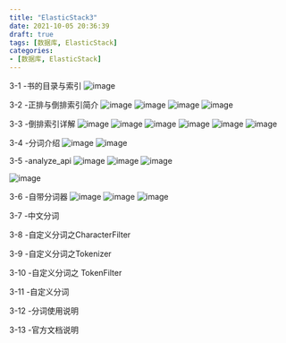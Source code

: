 ```yaml
---
title: "ElasticStack3"
date: 2021-10-05 20:36:39
draft: true
tags: [数据库, ElasticStack]
categories:
- [数据库, ElasticStack]
---
```



3-1 -书的目录与索引
![image](https://user-images.githubusercontent.com/21000558/135994660-414acd7d-6187-4b45-8888-39e16a8e290f.png)

3-2 -正排与倒排索引简介
![image](https://user-images.githubusercontent.com/21000558/135995069-72e826ba-ddc1-4188-a3dd-5818d38b482e.png)
![image](https://user-images.githubusercontent.com/21000558/135995119-284c4f3c-ada4-4c74-bb40-14d3ed3e8f08.png)
![image](https://user-images.githubusercontent.com/21000558/135995141-80181628-d67e-4392-8dec-0dfe12a699be.png)
![image](https://user-images.githubusercontent.com/21000558/135995018-1206078e-cc32-409b-be02-9a32e4b6bca0.png)

3-3 -倒排索引详解 
![image](https://user-images.githubusercontent.com/21000558/135995388-95357d71-26d9-413d-ae4c-cd0a4c9b7a26.png)
![image](https://user-images.githubusercontent.com/21000558/135995412-8b650aeb-6cb1-476a-882d-79d6aaff2ba0.png)
![image](https://user-images.githubusercontent.com/21000558/135995665-f26ccc51-f26a-4625-9585-1abfedf08322.png)
![image](https://user-images.githubusercontent.com/21000558/135996594-d4c5b8af-1614-4fcc-8218-42ba0fc5c468.png)
![image](https://user-images.githubusercontent.com/21000558/135996804-3903197e-d0df-4dea-95ac-ab6325af11c4.png)
![image](https://user-images.githubusercontent.com/21000558/135996995-23194031-d23f-496c-aaeb-451af12a5056.png)

3-4 -分词介绍
![image](https://user-images.githubusercontent.com/21000558/135997099-10797f5a-787f-40a4-b4fa-07062d528ada.png)
![image](https://user-images.githubusercontent.com/21000558/135997486-3ca4cbee-d4ca-48ee-911a-dd1e964884ee.png)


3-5 -analyze_api 
![image](https://user-images.githubusercontent.com/21000558/135997720-a993095f-3083-4005-9d62-3c4127d02cc9.png)
![image](https://user-images.githubusercontent.com/21000558/135997750-e565a18f-bea5-41c7-9ac0-f48a6abc2d91.png)
![image](https://user-images.githubusercontent.com/21000558/135998239-32e922e1-2218-41b6-9589-eef049653f1b.png)

![image](https://user-images.githubusercontent.com/21000558/135998185-0cf94c2e-236c-451a-9624-b7937b2771ce.png)

3-6 -自带分词器 
![image](https://user-images.githubusercontent.com/21000558/135998724-6cd5547b-a9fa-4029-8109-39ccddde75d8.png)
![image](https://user-images.githubusercontent.com/21000558/135998757-f6045823-4169-4449-a768-c8f3515667a7.png)
![image](https://user-images.githubusercontent.com/21000558/135999022-542fe139-0727-4b66-a3e4-a4fd52aaa17f.png)


3-7 -中文分词 

3-8 -自定义分词之CharacterFilter 

3-9 -自定义分词之Tokenizer 

3-10 -自定义分词之 TokenFilter

3-11 -自定义分词

3-12 -分词使用说明

3-13 -官方文档说明 

